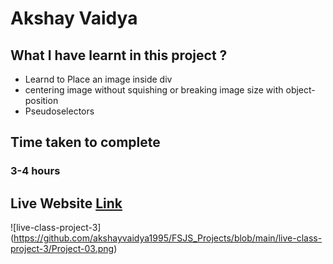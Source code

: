 # Akshay Vaidya

## What I have learnt in this project ?
- Learnd to Place an image inside div 
- centering image without squishing or breaking image size with object-position
- Pseudoselectors


## Time taken to complete
### 3-4 hours

## Live Website [Link](https://lcp03.netlify.app/)

![live-class-project-3] (https://github.com/akshayvaidya1995/FSJS_Projects/blob/main/live-class-project-3/Project-03.png)